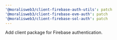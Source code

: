 ```yaml
---
'@moralisweb3/client-firebase-auth-utils': patch
'@moralisweb3/client-firebase-evm-auth': patch
'@moralisweb3/client-firebase-sol-auth': patch
---
```


Add client package for Firebase authentication.
